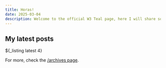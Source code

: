 ```yaml
---
title: Horas!
date: 2025-03-04
description: Welcome to the official W3 Teal page, here I will share some personal posts.
---
```


## My latest posts

${_listing latest 4}

For more, check the [/archives page](/archives/).